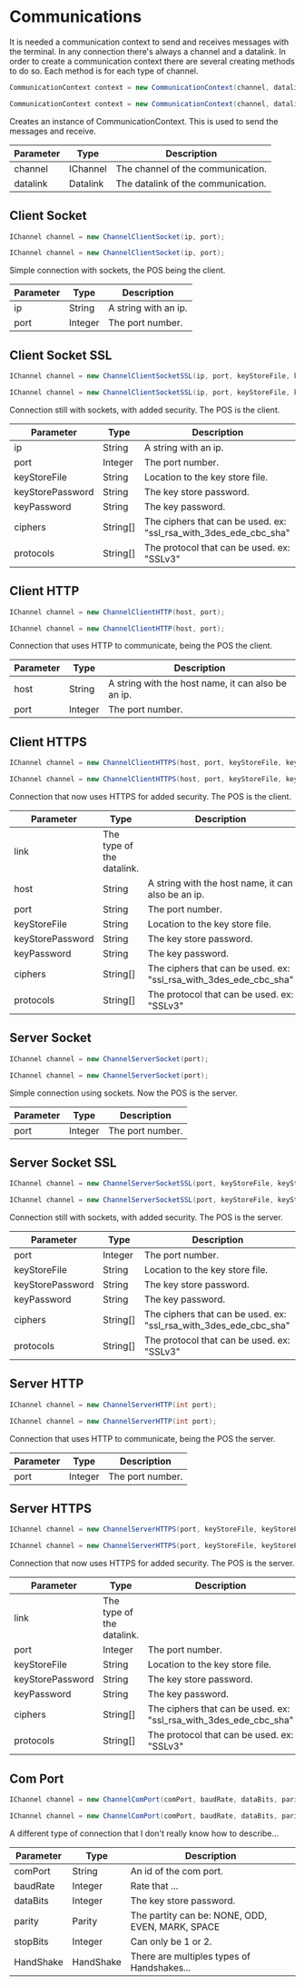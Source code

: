 # Communications
It is needed a communication context to send and receives messages with the terminal.
In any connection there's always a channel and a datalink. In order to create a communication context there are several creating methods to do so.
Each method is for each type of channel.

```java
CommunicationContext context = new CommunicationContext(channel, datalink);
```

```csharp
CommunicationContext context = new CommunicationContext(channel, datalink);
```

Creates an instance of CommunicationContext. This is used to send the messages and receive.

Parameter| Type | Description
---------| ---- | -----------
channel | IChannel | The channel of the communication.
datalink | Datalink | The datalink of the communication.

## Client Socket
```java
IChannel channel = new ChannelClientSocket(ip, port);
```
```csharp
IChannel channel = new ChannelClientSocket(ip, port);
```

Simple connection with sockets, the POS being the client.

Parameter| Type | Description
---------| ---- | -----------
ip | String | A string with an ip.
port | Integer | The port number.

## Client Socket SSL
```java
IChannel channel = new ChannelClientSocketSSL(ip, port, keyStoreFile, keyStorePassword, keyPassword, ciphers, protocols);
```
```csharp
IChannel channel = new ChannelClientSocketSSL(ip, port, keyStoreFile, keyStorePassword, keyPassword, ciphers, protocols):
```

Connection still with sockets, with added security. The POS is the client.

Parameter| Type | Description
---------| ---- | -----------
ip | String | A string with an ip.
port | Integer | The port number.
keyStoreFile | String | Location to the key store file.
keyStorePassword | String | The key store password.
keyPassword | String | The key password.
ciphers | String[] | The ciphers that can be used. ex: "ssl_rsa_with_3des_ede_cbc_sha"
protocols | String[] | The protocol that can be used. ex: "SSLv3"

## Client HTTP
```java
IChannel channel = new ChannelClientHTTP(host, port);
```
```csharp
IChannel channel = new ChannelClientHTTP(host, port);
```

Connection that uses HTTP to communicate, being the POS the client.

Parameter| Type | Description
---------| ---- | -----------
host | String | A string with the host name, it can also be an ip.
port | Integer | The port number.

## Client HTTPS
```java
IChannel channel = new ChannelClientHTTPS(host, port, keyStoreFile, keyStorePassword, keyPassword, ciphers, protocols);
```
```csharp
IChannel channel = new ChannelClientHTTPS(host, port, keyStoreFile, keyStorePassword, keyPassword, ciphers, protocols);
```

Connection that now uses HTTPS for added security. The POS is the client.

Parameter| Type | Description
---------| ---- | -----------
link | The type of the datalink.
host | String | A string with the host name, it can also be an ip.
port | String | The port number.
keyStoreFile | String | Location to the key store file.
keyStorePassword | String | The key store password.
keyPassword | String | The key password.
ciphers | String[] | The ciphers that can be used. ex: "ssl_rsa_with_3des_ede_cbc_sha"
protocols | String[] | The protocol that can be used. ex: "SSLv3"

## Server Socket
```java
IChannel channel = new ChannelServerSocket(port);
```
```csharp
IChannel channel = new ChannelServerSocket(port);
```

Simple connection using sockets. Now the POS is the server.

Parameter| Type | Description
---------| ---- | -----------
port | Integer | The port number.

## Server Socket SSL
```java
IChannel channel = new ChannelServerSocketSSL(port, keyStoreFile, keyStorePassword, Password, ciphers, protocols);
```
```csharp
IChannel channel = new ChannelServerSocketSSL(port, keyStoreFile, keyStorePassword, Password, ciphers, protocols);
```

Connection still with sockets, with added security. The POS is the server.

Parameter| Type | Description
---------| ---- | -----------
port | Integer | The port number.
keyStoreFile | String | Location to the key store file.
keyStorePassword | String | The key store password.
keyPassword | String | The key password.
ciphers | String[] | The ciphers that can be used. ex: "ssl_rsa_with_3des_ede_cbc_sha"
protocols | String[] | The protocol that can be used. ex: "SSLv3"

## Server HTTP
```java
IChannel channel = new ChannelServerHTTP(int port);
```
```csharp
IChannel channel = new ChannelServerHTTP(int port);
```

Connection that uses HTTP to communicate, being the POS the server.

Parameter| Type | Description
---------| ---- | -----------
port | Integer | The port number.

## Server HTTPS
```java
IChannel channel = new ChannelServerHTTPS(port, keyStoreFile, keyStorePassword, keyPassword, ciphers, protocols);
```
```csharp
IChannel channel = new ChannelServerHTTPS(port, keyStoreFile, keyStorePassword, keyPassword, ciphers, protocols);
```

Connection that now uses HTTPS for added security. The POS is the server.

Parameter| Type | Description
---------| ---- | -----------
link | The type of the datalink.
port | Integer | The port number.
keyStoreFile | String | Location to the key store file.
keyStorePassword | String | The key store password.
keyPassword | String | The key password.
ciphers | String[] | The ciphers that can be used. ex: "ssl_rsa_with_3des_ede_cbc_sha"
protocols | String[] | The protocol that can be used. ex: "SSLv3"

## Com Port
```java
IChannel channel = new ChannelComPort(comPort, baudRate, dataBits, parity, stopBits, handshake);
```
```csharp
IChannel channel = new ChannelComPort(comPort, baudRate, dataBits, parity, stopBits, handshake);
```

A different type of connection that I don't really know how to describe...

Parameter| Type | Description
---------| ---- | -----------
comPort | String | An id of the com port.
baudRate | Integer | Rate that ...
dataBits | Integer | The key store password.
parity | Parity | The partity can be: NONE, ODD, EVEN, MARK, SPACE
stopBits | Integer | Can only be 1 or 2.
HandShake | HandShake | There are multiples types of Handshakes...
